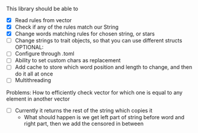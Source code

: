 This library should be able to
- [x] Read rules from vector
- [x] Check if any of the rules match our String
- [x] Change words matching rules for chosen string, or stars
- [ ] Change strings to trait objects, so that you can use different structs
OPTIONAL:
- [ ] Configure through .toml
- [ ] Ability to set custom chars as replacement
- [ ] Add cache to store which word position and length to change, and then do it all at once
- [ ] Multithreading

Problems:
How to efficiently check vector for which one is equal to any element in another vector

- [ ] Currently it returns the rest of the string which copies it
    - What should happen is we get left part of string before word
    and right part, then we add the censored in between
